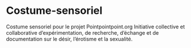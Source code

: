 Costume-sensoriel
=================

Costume sensoriel pour le projet Pointpointpoint.org Initiative collective et collaborative d’expérimentation, de recherche, d’échange et de documentation sur le désir, l’érotisme et la sexualité.
